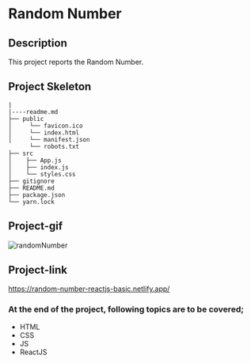 # Random Number
## Description
This project reports the Random Number.
## Project Skeleton
```
|
|----readme.md          
├── public
│     └── favicon.ico
│     └── index.html
│     └── manifest.json
      └── robots.txt
├── src
│    ├── App.js
│    ├── index.js
│    └── styles.css
├── gitignore
├── README.md
├── package.json
└── yarn.lock
```
## Project-gif
![randomNumber](https://github.com/axel-ac/random-number/assets/102467587/e3659307-dff5-45df-8e0c-872ea5b60605)
## Project-link
https://random-number-reactjs-basic.netlify.app/
### At the end of the project, following topics are to be covered;
- HTML
- CSS
- JS
- ReactJS
